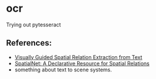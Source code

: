 # ocr
Trying out pytesseract

## References:
- [Visually Guided Spatial Relation Extraction from Text](https://www.aclweb.org/anthology/N18-2124.pdf)
- [SpatialNet: A Declarative Resource for Spatial Relations](https://www.aclweb.org/anthology/W19-1607.pdf)
- something about text to scene systems.